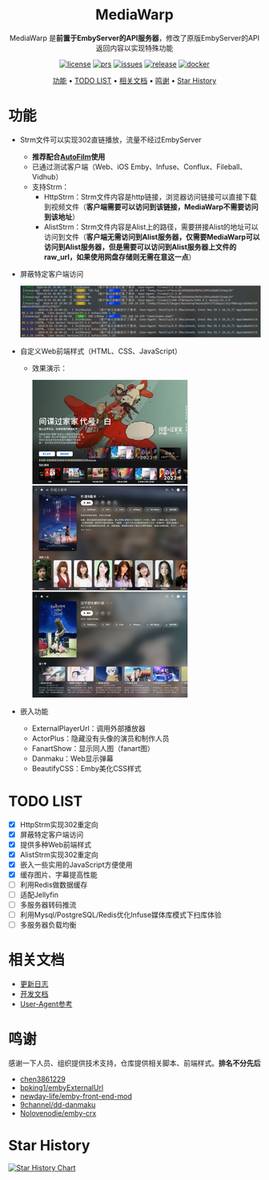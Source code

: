 [license]: /LICENSE
[license-badge]: https://img.shields.io/github/license/Akimio521/MediaWarp?style=flat-square&a=1
[prs]: https://github.com/Akimio521/MediaWarp
[prs-badge]: https://img.shields.io/badge/PRs-welcome-brightgreen.svg?style=flat-square
[issues]: https://github.com/Akimio521/MediaWarp/issues/new
[issues-badge]: https://img.shields.io/badge/Issues-welcome-brightgreen.svg?style=flat-square
[release]: https://github.com/Akimio521/MediaWarp/releases/latest
[release-badge]: https://img.shields.io/github/v/release/Akimio521/MediaWarp?style=flat-square
[docker]: https://hub.docker.com/r/akimio/mediawarp
[docker-badge]: https://img.shields.io/docker/pulls/akimio/mediawarp?color=%2348BB78&logo=docker&label=pulls

<div align="center">

# MediaWarp

MediaWarp 是**前置于EmbyServer的API服务器**，修改了原版EmbyServer的API返回内容以实现特殊功能  

[![license][license-badge]][license]
[![prs][prs-badge]][prs]
[![issues][issues-badge]][issues]
[![release][release-badge]][release]
[![docker][docker-badge]][docker]



[功能](#功能) •
[TODO LIST](#todo-list) •
[相关文档](#相关文档) •
[鸣谢](#鸣谢) •
[Star History](#star-history)

</div>

# 功能
- Strm文件可以实现302直链播放，流量不经过EmbyServer
  - **推荐配合[AutoFilm](https://github.com/Akimio521/AutoFilm)使用**
  - 已通过测试客户端（Web、iOS Emby、Infuse、Conflux、Fileball、Vidhub）
  - 支持Strm：
    - HttpStrm：Strm文件内容是http链接，浏览器访问链接可以直接下载到视频文件（**客户端需要可以访问到该链接，MediaWarp不需要访问到该地址**）
    - AlistStrm：Strm文件内容是Alist上的路径，需要拼接Alist的地址可以访问到文件（**客户端无需访问到Alist服务器，仅需要MediaWarp可以访问到Alist服务器，但是需要可以访问到Alist服务器上文件的raw_url，如果使用网盘存储则无需在意这一点**）

- 屏蔽特定客户端访问
  
  <img src="./img/client_filter.png" alt="" width=500px /> 

- 自定义Web前端样式（HTML、CSS、JavaScript）
  - 效果演示：

    <img src="./img/index.jpg" alt="首页" width=310px /> 
    <img src="./img/movie.jpg" alt="电影" width=310px />
    <img src="./img/series.jpg" alt="电视剧" width=310px />

- 嵌入功能
  - ExternalPlayerUrl：调用外部播放器
  - ActorPlus：隐藏没有头像的演员和制作人员
  - FanartShow：显示同人图（fanart图）
  - Danmaku：Web显示弹幕
  - BeautifyCSS：Emby美化CSS样式

# TODO LIST
- [x] HttpStrm实现302重定向
- [x] 屏蔽特定客户端访问
- [x] 提供多种Web前端样式
- [x] AlistStrm实现302重定向
- [x] 嵌入一些实用的JavaScript方便使用
- [x] 缓存图片、字幕提高性能
- [ ] 利用Redis做数据缓存
- [ ] 适配Jellyfin
- [ ] 多服务器转码推流
- [ ] 利用Mysql/PostgreSQL/Redis优化Infuse媒体库模式下扫库体验
- [ ] 多服务器负载均衡

# 相关文档
- [更新日志](./docs/UpdateLog.md)
- [开发文档](./docs/DEV.md)
- [User-Agent参考](./docs/UA.md)

# 鸣谢
感谢一下人员、组织提供技术支持，仓库提供相关脚本、前端样式。**排名不分先后**
- [chen3861229](https://github.com/chen3861229)
- [bpking1/embyExternalUrl](https://github.com/bpking1/embyExternalUrl)
- [newday-life/emby-front-end-mod](https://github.com/newday-life/emby-front-end-mod)
- [9channel/dd-danmaku](https://github.com/9channel/dd-danmaku)
- [Nolovenodie/emby-crx](https://github.com/Nolovenodie/emby-crx)

# Star History
<a href="https://github.com/Akimio521/MediaWarp/stargazers">
    <img width="500" alt="Star History Chart" src="https://api.star-history.com/svg?repos=Akimio521/MediaWarp&type=Date">
</a> 